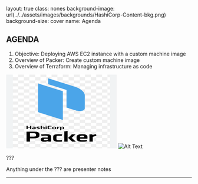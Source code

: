 layout: true
class: nones
background-image: url(../../assets/images/backgrounds/HashiCorp-Content-bkg.png)
background-size: cover
name: Agenda

## AGENDA

1. Objective: Deploying AWS EC2 instance with a custom machine image
2. Overview of Packer: Create custom machine image
3. Overview of Terraform: Managing infrastructure as code

<div>
    <img src="./assets/logos/logo_packer.png" alt="Alt Text" width="300px" height="200px" />
    <img src="./assets/logos/logo_terraform.png" alt="Alt Text" width="300px" height="200px"  />
</div>

???

<!-- Presenter notes go here -->
Anything under the ??? are presenter notes

---
